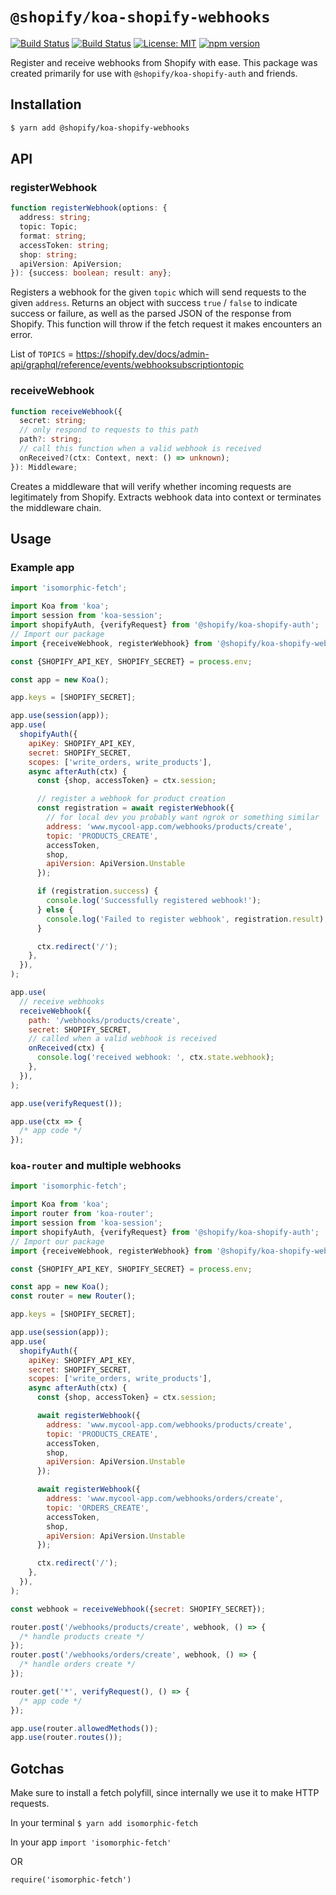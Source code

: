 # `@shopify/koa-shopify-webhooks`

[![Build Status](https://github.com/Shopify/quilt/workflows/Node-CI/badge.svg?branch=main)](https://github.com/Shopify/quilt/actions?query=workflow%3ANode-CI)
[![Build Status](https://github.com/Shopify/quilt/workflows/Ruby-CI/badge.svg?branch=main)](https://github.com/Shopify/quilt/actions?query=workflow%3ARuby-CI)
[![License: MIT](https://img.shields.io/badge/License-MIT-green.svg)](LICENSE.md) [![npm version](https://badge.fury.io/js/%40shopify%2Fkoa-shopify-webhooks.svg)](https://badge.fury.io/js/%40shopify%2Fkoa-shopify-webhooks.svg)

Register and receive webhooks from Shopify with ease. This package was created primarily for use with `@shopify/koa-shopify-auth` and friends.

## Installation

```bash
$ yarn add @shopify/koa-shopify-webhooks
```

## API

### registerWebhook

```typescript
function registerWebhook(options: {
  address: string;
  topic: Topic;
  format: string;
  accessToken: string;
  shop: string;
  apiVersion: ApiVersion;
}): {success: boolean; result: any};
```

Registers a webhook for the given `topic` which will send requests to the given `address`. Returns an object with success `true` / `false` to indicate success or failure, as well as the parsed JSON of the response from Shopify. This function will throw if the fetch request it makes encounters an error.

List of `TOPICS` = https://shopify.dev/docs/admin-api/graphql/reference/events/webhooksubscriptiontopic

### receiveWebhook

```typescript
function receiveWebhook({
  secret: string;
  // only respond to requests to this path
  path?: string;
  // call this function when a valid webhook is received
  onReceived?(ctx: Context, next: () => unknown);
}): Middleware;
```

Creates a middleware that will verify whether incoming requests are legitimately from Shopify. Extracts webhook data into context or terminates the middleware chain.

## Usage

### Example app

```javascript
import 'isomorphic-fetch';

import Koa from 'koa';
import session from 'koa-session';
import shopifyAuth, {verifyRequest} from '@shopify/koa-shopify-auth';
// Import our package
import {receiveWebhook, registerWebhook} from '@shopify/koa-shopify-webhooks';

const {SHOPIFY_API_KEY, SHOPIFY_SECRET} = process.env;

const app = new Koa();

app.keys = [SHOPIFY_SECRET];

app.use(session(app));
app.use(
  shopifyAuth({
    apiKey: SHOPIFY_API_KEY,
    secret: SHOPIFY_SECRET,
    scopes: ['write_orders, write_products'],
    async afterAuth(ctx) {
      const {shop, accessToken} = ctx.session;

      // register a webhook for product creation
      const registration = await registerWebhook({
        // for local dev you probably want ngrok or something similar
        address: 'www.mycool-app.com/webhooks/products/create',
        topic: 'PRODUCTS_CREATE',
        accessToken,
        shop,
        apiVersion: ApiVersion.Unstable
      });

      if (registration.success) {
        console.log('Successfully registered webhook!');
      } else {
        console.log('Failed to register webhook', registration.result);
      }

      ctx.redirect('/');
    },
  }),
);

app.use(
  // receive webhooks
  receiveWebhook({
    path: '/webhooks/products/create',
    secret: SHOPIFY_SECRET,
    // called when a valid webhook is received
    onReceived(ctx) {
      console.log('received webhook: ', ctx.state.webhook);
    },
  }),
);

app.use(verifyRequest());

app.use(ctx => {
  /* app code */
});
```

### `koa-router` and multiple webhooks

```javascript
import 'isomorphic-fetch';

import Koa from 'koa';
import router from 'koa-router';
import session from 'koa-session';
import shopifyAuth, {verifyRequest} from '@shopify/koa-shopify-auth';
// Import our package
import {receiveWebhook, registerWebhook} from '@shopify/koa-shopify-webhooks';

const {SHOPIFY_API_KEY, SHOPIFY_SECRET} = process.env;

const app = new Koa();
const router = new Router();

app.keys = [SHOPIFY_SECRET];

app.use(session(app));
app.use(
  shopifyAuth({
    apiKey: SHOPIFY_API_KEY,
    secret: SHOPIFY_SECRET,
    scopes: ['write_orders, write_products'],
    async afterAuth(ctx) {
      const {shop, accessToken} = ctx.session;

      await registerWebhook({
        address: 'www.mycool-app.com/webhooks/products/create',
        topic: 'PRODUCTS_CREATE',
        accessToken,
        shop,
        apiVersion: ApiVersion.Unstable
      });

      await registerWebhook({
        address: 'www.mycool-app.com/webhooks/orders/create',
        topic: 'ORDERS_CREATE',
        accessToken,
        shop,
        apiVersion: ApiVersion.Unstable
      });

      ctx.redirect('/');
    },
  }),
);

const webhook = receiveWebhook({secret: SHOPIFY_SECRET});

router.post('/webhooks/products/create', webhook, () => {
  /* handle products create */
});
router.post('/webhooks/orders/create', webhook, () => {
  /* handle orders create */
});

router.get('*', verifyRequest(), () => {
  /* app code */
});

app.use(router.allowedMethods());
app.use(router.routes());
```

## Gotchas

Make sure to install a fetch polyfill, since internally we use it to make HTTP requests.

In your terminal
`$ yarn add isomorphic-fetch`

In your app
`import 'isomorphic-fetch'`

OR

`require('isomorphic-fetch')`

